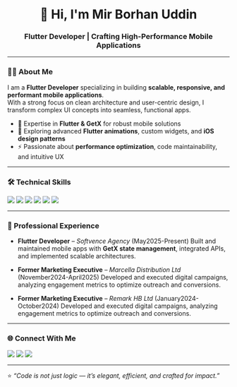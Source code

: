 <!-- Profile README for Mir Borhan Uddin -->

<h1 align="center">👋 Hi, I'm Mir Borhan Uddin</h1>
<h3 align="center">Flutter Developer | Crafting High-Performance Mobile Applications</h3>

---

### 👨‍💻 About Me

I am a **Flutter Developer** specializing in building **scalable, responsive, and performant mobile applications**.  
With a strong focus on clean architecture and user-centric design, I transform complex UI concepts into seamless, functional apps.  

- 🚀 Expertise in **Flutter & GetX** for robust mobile solutions  
- 🌱 Exploring advanced **Flutter animations**, custom widgets, and **iOS design patterns**  
- ⚡ Passionate about **performance optimization**, code maintainability, and intuitive UX  

---

### 🛠️ Technical Skills

<p align="left">
  <img src="https://img.shields.io/badge/Flutter-02569B?logo=flutter&logoColor=white&style=for-the-badge" />
  <img src="https://img.shields.io/badge/Dart-0175C2?logo=dart&logoColor=white&style=for-the-badge" />
  <img src="https://img.shields.io/badge/Firebase-FFCA28?logo=firebase&logoColor=black&style=for-the-badge" />
  <img src="https://img.shields.io/badge/GetX-FF4081?logo=flutter&logoColor=white&style=for-the-badge" />
  <img src="https://img.shields.io/badge/REST%20API-005571?logo=postman&logoColor=white&style=for-the-badge" />
  <img src="https://img.shields.io/badge/Git-181717?logo=git&logoColor=white&style=for-the-badge" />
</p>

---

### 💼 Professional Experience

- **Flutter Developer** – *Softvence Agency*  (May2025-Present)
  Built and maintained mobile apps with **GetX state management**, integrated APIs, and implemented scalable architectures.  

- **Former Marketing Executive** – *Marcella Distribution Ltd* (November2024-April2025) 
  Developed and executed digital campaigns, analyzing engagement metrics to optimize outreach and conversions.

- **Former Marketing Executive** – *Remark HB Ltd*  (January2024-October2024)
  Developed and executed digital campaigns, analyzing engagement metrics to optimize outreach and conversions.  

---

### 🌐 Connect With Me

<p align="left">
  <a href="mailto:borhankustia@gmail.com"><img src="https://img.shields.io/badge/Email-D14836?logo=gmail&logoColor=white&style=for-the-badge" /></a>
  <a href="https://www.linkedin.com/in/mir-borhan-uddin-b78bb8350/"><img src="https://img.shields.io/badge/LinkedIn-0077B5?logo=linkedin&logoColor=white&style=for-the-badge" /></a>
  <a href="https://github.com/Borhan2004"><img src="https://img.shields.io/badge/GitHub-100000?logo=github&logoColor=white&style=for-the-badge" /></a>
</p>

---

⭐️ *“Code is not just logic — it’s elegant, efficient, and crafted for impact.”*

